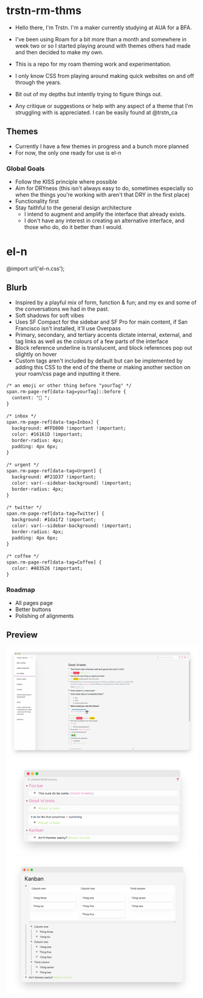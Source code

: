 # trstn-rm-thms
- Hello there, I'm Trstn. I'm a maker currently studying at AUA for a BFA.
- I've been using Roam for a bit more than a month and somewhere in week two or so I started playing around with themes others had made and then decided to make my own.
- This is a repo for my roam theming work and experimentation.
- I only know CSS from playing around making quick websites on and off through the years.
- Bit out of my depths but intently trying to figure things out.  

- Any critique or suggestions or help with any aspect of a theme that I'm struggling with is appreciated. I can be easily found at @trstn_ca
  
## Themes
- Currently I have a few themes in progress and a bunch more planned
- For now, the only one ready for use is el-n
### Global Goals
- Follow the KISS principle where possible
- Aim for DRYness (this isn't always easy to do, sometimes especially so when the things you're working with aren't that DRY in the first place)
- Functionality first
- Stay faithful to the general design architecture
  - I intend to augment and amplify the interface that already exists. 
  - I don't have any interest in creating an alternative interface, and those who do, do it better than I would.
# el-n
@import url('el-n.css');
## Blurb
- Inspired by a playful mix of form, function & fun; and my ex and some of the conversations we had in the past.
- Soft shadows for soft vibes
- Uses SF Compact for the sidebar and SF Pro for main content, if San Francisco isn't installed, it'll use Overpass
- Primary, secondary, and tertiary accents dictate internal, external, and tag links as well as the colours of a few parts of the interface
- Block reference underline is translucent, and block references pop out slightly on hover
- Custom tags aren't included by default but can be implemented by adding this CSS to the end of the theme or making another section on your roam/css page and inputting it there.
```
/* an emoji or other thing before "yourTag" */
span.rm-page-ref[data-tag=yourTag]::before {
  content: "💭 ";
}

/* inbox */
span.rm-page-ref[data-tag=Inbox] {
  background: #FFD800 !important !important;
  color: #16161D !important;
  border-radius: 4px;
  padding: 4px 6px;
}

/* urgent */
span.rm-page-ref[data-tag=Urgent] {
  background: #F21D37 !important;
  color: var(--sidebar-background) !important;
  border-radius: 4px;
}

/* twitter */
span.rm-page-ref[data-tag=Twitter] {
  background: #1da1f2 !important;
  color: var(--sidebar-background) !important;
  border-radius: 4px;
  padding: 4px 6px;
}

/* coffee */
span.rm-page-ref[data-tag=Coffee] {
  color: #483526 !important;
}
```
### Roadmap
- All pages page
- Better buttons
- Polishing of alignments
## Preview
![](/Images/el-n_mainPreview.png)
![](/Images/el-n_references.png)
![](/Images/el-n_kanban.png)
